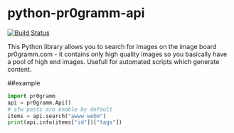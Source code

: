 # python-pr0gramm-api

[![Build Status](https://travis-ci.org/davidmann4/python-pr0gramm-api.svg)](https://travis-ci.org/davidmann4/python-pr0gramm-api)

This Python library allows you to search for images on the image board pr0gramm.com - it contains only high quality images so you basically have a pool of high end images. Usefull for automated scripts which generate content.

##example

```python
import pr0gramm
api = pr0gramm.Api()
# sfw posts are enable by default
items = api.search("awww webm")
print(api.info(items["id"])["tags"])
```
